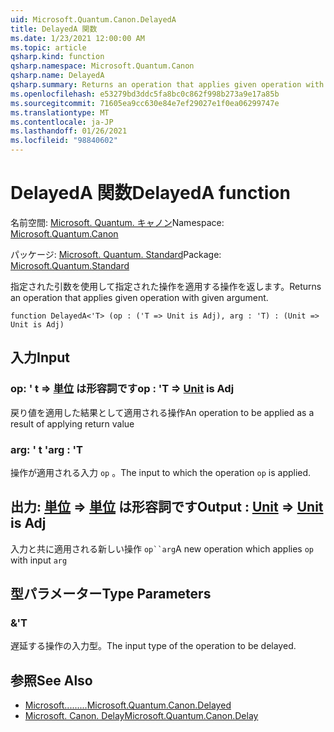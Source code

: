 ```yaml
---
uid: Microsoft.Quantum.Canon.DelayedA
title: DelayedA 関数
ms.date: 1/23/2021 12:00:00 AM
ms.topic: article
qsharp.kind: function
qsharp.namespace: Microsoft.Quantum.Canon
qsharp.name: DelayedA
qsharp.summary: Returns an operation that applies given operation with given argument.
ms.openlocfilehash: e53279bd3ddc5fa8bc0c862f998b273a9e17a85b
ms.sourcegitcommit: 71605ea9cc630e84e7ef29027e1f0ea06299747e
ms.translationtype: MT
ms.contentlocale: ja-JP
ms.lasthandoff: 01/26/2021
ms.locfileid: "98840602"
---
```

# <a name="delayeda-function"></a><span data-ttu-id="cfa70-102">DelayedA 関数</span><span class="sxs-lookup"><span data-stu-id="cfa70-102">DelayedA function</span></span>

<span data-ttu-id="cfa70-103">名前空間: [Microsoft. Quantum. キャノン](xref:Microsoft.Quantum.Canon)</span><span class="sxs-lookup"><span data-stu-id="cfa70-103">Namespace: [Microsoft.Quantum.Canon](xref:Microsoft.Quantum.Canon)</span></span>

<span data-ttu-id="cfa70-104">パッケージ: [Microsoft. Quantum. Standard](https://nuget.org/packages/Microsoft.Quantum.Standard)</span><span class="sxs-lookup"><span data-stu-id="cfa70-104">Package: [Microsoft.Quantum.Standard](https://nuget.org/packages/Microsoft.Quantum.Standard)</span></span>


<span data-ttu-id="cfa70-105">指定された引数を使用して指定された操作を適用する操作を返します。</span><span class="sxs-lookup"><span data-stu-id="cfa70-105">Returns an operation that applies given operation with given argument.</span></span>

```qsharp
function DelayedA<'T> (op : ('T => Unit is Adj), arg : 'T) : (Unit => Unit is Adj)
```


## <a name="input"></a><span data-ttu-id="cfa70-106">入力</span><span class="sxs-lookup"><span data-stu-id="cfa70-106">Input</span></span>

### <a name="op--t--unit--is-adj"></a><span data-ttu-id="cfa70-107">op: ' t => [単位](xref:microsoft.quantum.lang-ref.unit)  は形容詞です</span><span class="sxs-lookup"><span data-stu-id="cfa70-107">op : 'T => [Unit](xref:microsoft.quantum.lang-ref.unit)  is Adj</span></span>

<span data-ttu-id="cfa70-108">戻り値を適用した結果として適用される操作</span><span class="sxs-lookup"><span data-stu-id="cfa70-108">An operation to be applied as a result of applying return value</span></span>


### <a name="arg--t"></a><span data-ttu-id="cfa70-109">arg: ' t '</span><span class="sxs-lookup"><span data-stu-id="cfa70-109">arg : 'T</span></span>

<span data-ttu-id="cfa70-110">操作が適用される入力 `op` 。</span><span class="sxs-lookup"><span data-stu-id="cfa70-110">The input to which the operation `op` is applied.</span></span>



## <a name="output--unit--unit--is-adj"></a><span data-ttu-id="cfa70-111">出力: [単位](xref:microsoft.quantum.lang-ref.unit) => [単位](xref:microsoft.quantum.lang-ref.unit)  は形容詞です</span><span class="sxs-lookup"><span data-stu-id="cfa70-111">Output : [Unit](xref:microsoft.quantum.lang-ref.unit) => [Unit](xref:microsoft.quantum.lang-ref.unit)  is Adj</span></span>

<span data-ttu-id="cfa70-112">入力と共に適用される新しい操作 `op``arg`</span><span class="sxs-lookup"><span data-stu-id="cfa70-112">A new operation which applies `op` with input `arg`</span></span>

## <a name="type-parameters"></a><span data-ttu-id="cfa70-113">型パラメーター</span><span class="sxs-lookup"><span data-stu-id="cfa70-113">Type Parameters</span></span>

### <a name="t"></a><span data-ttu-id="cfa70-114">&</span><span class="sxs-lookup"><span data-stu-id="cfa70-114">'T</span></span>

<span data-ttu-id="cfa70-115">遅延する操作の入力型。</span><span class="sxs-lookup"><span data-stu-id="cfa70-115">The input type of the operation to be delayed.</span></span>

## <a name="see-also"></a><span data-ttu-id="cfa70-116">参照</span><span class="sxs-lookup"><span data-stu-id="cfa70-116">See Also</span></span>

- [<span data-ttu-id="cfa70-117">Microsoft.........</span><span class="sxs-lookup"><span data-stu-id="cfa70-117">Microsoft.Quantum.Canon.Delayed</span></span>](xref:Microsoft.Quantum.Canon.Delayed)
- [<span data-ttu-id="cfa70-118">Microsoft. Canon. Delay</span><span class="sxs-lookup"><span data-stu-id="cfa70-118">Microsoft.Quantum.Canon.Delay</span></span>](xref:Microsoft.Quantum.Canon.Delay)